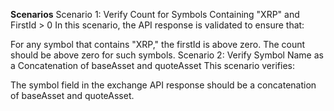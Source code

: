 **Scenarios**
Scenario 1: Verify Count for Symbols Containing "XRP" and FirstId > 0
In this scenario, the API response is validated to ensure that:

For any symbol that contains "XRP," the firstId is above zero.
The count should be above zero for such symbols.
Scenario 2: Verify Symbol Name as a Concatenation of baseAsset and quoteAsset
This scenario verifies:

The symbol field in the exchange API response should be a concatenation of baseAsset and quoteAsset.
